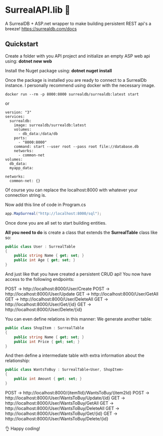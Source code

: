 # SurrealAPI.lib 🔮

A SurrealDB + ASP.net wrapper to make building persistent REST api's a breeze!
https://surrealdb.com/docs

## Quickstart
Create a folder with you API project and initialize an empty ASP web api using:
**dotnet new web** 

Install the Nuget package using: 
**dotnet nuget install**

Once the package is installed you are ready to connect to a SurrealDb instance.
I personally recommend using docker with the necessary image.

```docker-compose
docker run --rm -p 8000:8000 surrealdb/surrealdb:latest start
```

or

```docker-compose
version: "3"
services:
  surrealdb:
    image: surrealdb/surrealdb:latest
    volumes:
      - db_data:/data/db
    ports:
      - "8000:8000"
    command: start --user root --pass root file://database.db
    networks:
      - common-net
volumes:
  db_data:
  myapp_data:

networks:
  common-net: {}
```

Of course you can replace the localhost:8000 with whatever your connection
string is. 

Now add this line of code in Program.cs

```csharp	
app.MapSurreal("http://localhost:8000/sql");
```

Once done you are all set to start building entities.

**All you need to do** is create a class that extends the **SurrealTable**
class like so:

```csharp	
public class User : SurrealTable
{
    public string Name { get; set; }
    public int Age { get; set; }
}
```

And just like that you have created a persistent CRUD api!
You now have access to the following endpoints: 

POST -> http://localhost:8000/User/Create
POST -> http://localhost:8000/User/Update
GET ->  http://localhost:8000/User/GetAll
GET ->  http://localhost:8000/User/DeleteAll
GET ->  http://localhost:8000/User/Get/{id}
GET ->  http://localhost:8000/User/Delete/{id}

You can even define relations in this manner:
We generate another table: 

```csharp	
public class ShopItem : SurrealTable
{
    public string Name { get; set; }
    public int Price { get; set; }
}
```

And then define a intermediate table with extra information about the relationship:

```csharp	
public class WantsToBuy : SurrealTable<User, ShopItem>
{
    public int Amount { get; set; }
}
```

POST -> http://localhost:8000/{item1Id}/WantsToBuy/{item2Id}
POST -> http://localhost:8000/User/WantsToBuy/Update/{id}
GET ->  http://localhost:8000/User/WantsToBuy/GetAll
GET ->  http://localhost:8000/User/WantsToBuy/DeleteAll
GET ->  http://localhost:8000/User/WantsToBuy/Get/{id}
GET ->  http://localhost:8000/User/WantsToBuy/Delete/{id}

👌 Happy coding!